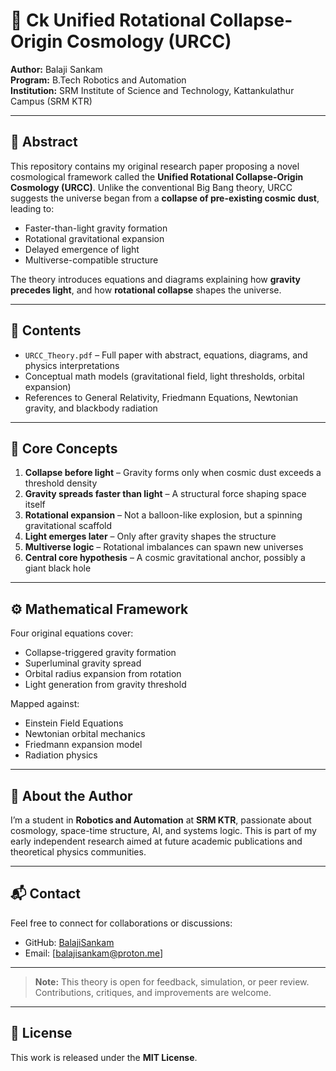 # 🌌 Ck Unified Rotational Collapse-Origin Cosmology (URCC)

**Author:** Balaji Sankam  
**Program:** B.Tech Robotics and Automation  
**Institution:** SRM Institute of Science and Technology, Kattankulathur Campus (SRM KTR)

---

## 📄 Abstract

This repository contains my original research paper proposing a novel cosmological framework called the **Unified Rotational Collapse-Origin Cosmology (URCC)**. Unlike the conventional Big Bang theory, URCC suggests the universe began from a **collapse of pre-existing cosmic dust**, leading to:

- Faster-than-light gravity formation
- Rotational gravitational expansion
- Delayed emergence of light
- Multiverse-compatible structure

The theory introduces equations and diagrams explaining how **gravity precedes light**, and how **rotational collapse** shapes the universe.

---

## 📘 Contents

- `URCC_Theory.pdf` – Full paper with abstract, equations, diagrams, and physics interpretations
- Conceptual math models (gravitational field, light thresholds, orbital expansion)
- References to General Relativity, Friedmann Equations, Newtonian gravity, and blackbody radiation

---

## 🧠 Core Concepts

1. **Collapse before light** – Gravity forms only when cosmic dust exceeds a threshold density  
2. **Gravity spreads faster than light** – A structural force shaping space itself  
3. **Rotational expansion** – Not a balloon-like explosion, but a spinning gravitational scaffold  
4. **Light emerges later** – Only after gravity shapes the structure  
5. **Multiverse logic** – Rotational imbalances can spawn new universes  
6. **Central core hypothesis** – A cosmic gravitational anchor, possibly a giant black hole

---

## ⚙️ Mathematical Framework

Four original equations cover:

- Collapse-triggered gravity formation  
- Superluminal gravity spread  
- Orbital radius expansion from rotation  
- Light generation from gravity threshold  

Mapped against:
- Einstein Field Equations  
- Newtonian orbital mechanics  
- Friedmann expansion model  
- Radiation physics  

---

## 📢 About the Author

I’m a student in **Robotics and Automation** at **SRM KTR**, passionate about cosmology, space-time structure, AI, and systems logic. This is part of my early independent research aimed at future academic publications and theoretical physics communities.

---

## 📬 Contact

Feel free to connect for collaborations or discussions:

- GitHub: [BalajiSankam](https://github.com/BalajiSankam)
- Email: [balajisankam@proton.me] 

---

> **Note:** This theory is open for feedback, simulation, or peer review. Contributions, critiques, and improvements are welcome.

---

## 📜 License

This work is released under the **MIT License**.

